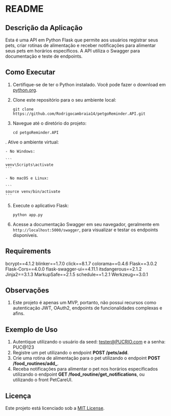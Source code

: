 # README

## Descrição da Aplicação

Esta é uma API em Python Flask que permite aos usuários registrar seus pets, criar rotinas de alimentação e receber notificações para alimentar seus pets em horários específicos. A API utiliza o Swagger para documentação e teste de endpoints.

## Como Executar

1. Certifique-se de ter o Python instalado. Você pode fazer o download em [python.org](https://www.python.org/).

2. Clone este repositório para o seu ambiente local:

    ```
    git clone https://github.com/Rodrigocambraia14/petgoReminder.API.git
    ```

3. Navegue até o diretório do projeto:

    ```
    cd petgoReminder.API
    ```

. Ative o ambiente virtual:

    - No Windows:

    ```
    venv\Scripts\activate
    ```

    - No macOS e Linux:

    ```
    source venv/bin/activate
    ```

5. Execute o aplicativo Flask:

    ```
    python app.py
    ```

6. Acesse a documentação Swagger em seu navegador, geralmente em `http://localhost:5000/swagger`, para visualizar e testar os endpoints disponíveis.

## Requirements

bcrypt==4.1.2
blinker==1.7.0
click==8.1.7
colorama==0.4.6
Flask==3.0.2
Flask-Cors==4.0.0
flask-swagger-ui==4.11.1
itsdangerous==2.1.2
Jinja2==3.1.3
MarkupSafe==2.1.5
schedule==1.2.1
Werkzeug==3.0.1


## Observações

1. Este projeto é apenas um MVP, portanto, não possui recursos como autenticação JWT, OAuth2, endpoints de funcionalidades complexas e afins.

## Exemplo de Uso

1. Autentique utilizando o usuário da seed: tester@PUCRIO.com e a senha: PUC@123
1. Registre um pet utilizando o endpoint **POST /pets/add**.
2. Crie uma rotina de alimentação para o pet utilizando o endpoint **POST /food_routines/add_**.
3. Receba notificações para alimentar o pet nos horários especificados utilizando o endpoint **GET /food_routine/get_notifications**, ou utilizando o front PetCareUI.

## Licença

Este projeto está licenciado sob a [MIT License](LICENSE).
